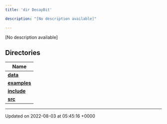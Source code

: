 ```yaml
---
title: 'dir DecayBit'

description: "[No description available]"

---
```







[No description available]

## Directories

| Name           |
| -------------- |
| **[data](/documentation/code/colliderbit/files/dir_8fe997977ddeb46c2d5a9c45a7a327f9/#dir-data)**  |
| **[examples](/documentation/code/colliderbit/files/dir_f7f1c49d68d0e9e50a92e471faebf0d2/#dir-examples)**  |
| **[include](/documentation/code/colliderbit/files/dir_3afb9e2f400de8c7e9b605282e1c5dea/#dir-include)**  |
| **[src](/documentation/code/colliderbit/files/dir_6418f39ebee91d99489cd9378d83f0ed/#dir-src)**  |






-------------------------------

Updated on 2022-08-03 at 05:45:16 +0000
